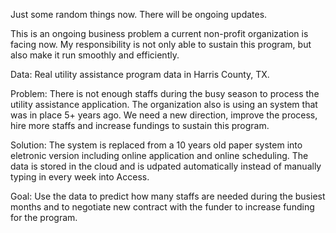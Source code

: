 Just some random things now. There will be ongoing updates. 

This is an ongoing business problem a current non-profit organization is facing now. My responsibility is not only able to sustain this program, but also make it run smoothly and efficiently. 

Data: Real utility assistance program data in Harris County, TX.

Problem: There is not enough staffs during the busy season to process the utility assistance application. The organization also is using an system that was in place 5+ years ago. We need a new direction, improve the process, hire more staffs and increase fundings to sustain this program. 

Solution: The system is replaced from a 10 years old paper system into eletronic version including online application and online scheduling. The data is stored in the cloud and is udpated automatically instead of manually typing in every week into Access. 

Goal: Use the data to predict how many staffs are needed during the busiest months and to negotiate new contract with the funder to increase funding for the program. 
